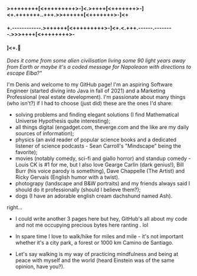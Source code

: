 #### >++++++++[<+++++++++>-]<.>++++[<+++++++>-]<+.+++++++..+++.>>++++++[<+++++++>-]<+
#### +.------------.>++++++[<+++++++++>-]<+.<.+++.------.--------.>>>++++[<++++++++>-
#### ]<+.👋  
*Does it come from some alien civilisation living some 90 light years away from Earth or maybe it's a coded message for Napoleaon with directions to escape Elba?"*

I'm Denis and welcome to my GitHub page! I'm an aspiring Software Engineer (started diving into Java in fall of 2021) and a Marketing Professional (real estate development). I'm passionate about many things (who isn't?) if I had to choose (just did) these are the ones I'd share:

* solving problems and finding elegant solutions (I find Mathematical Universe Hypothesis quite interesting);
* all things digital (engadget.com, theverge.com and the like are my daily sources of information);
* physics (an avid reader of popular science books and a dedicated listener of science podcasts - Sean Carroll's "Mindscape" being the favorite); 
* movies (notably comedy, sci-fi and giallo horror) and standup comedy -  Louis CK is #1 for me, but I also love Gearge Carlin (dark genius!), Bill Burr (his voice parody is something), Dave Chappelle (The Artist) and Ricky Gervais (English humor with a twist).
* photograpy (landscape and B&W portraits) and my friends always said I should do it professionally (should I believe them?);
* dogs (I have an adorable english cream dachshund named Ash). 

right... 

* I could write another 3 pages here but hey, GitHub's all about my code and not me occupying precious bytes here ranting . lol

* In spare time I love to walk/hike for miles and mile - it's not important whether it's a city park, a forest or 1000 km Camino de Santiago. 
* Let's say walking is my way of practicing mindfulness and being at peace with myself and the world (heard Einstein was of the same opinion, have you?). 






